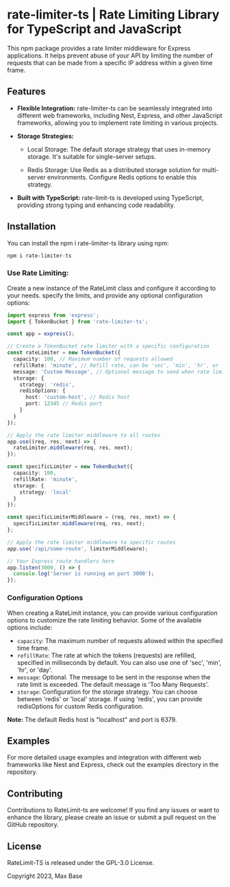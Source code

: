 # rate-limiter-ts | Rate Limiting Library for TypeScript and JavaScript

This npm package provides a rate limiter middleware for Express applications. It helps prevent abuse of your API by limiting the number of requests that can be made from a specific IP address within a given time frame.

## Features

- **Flexible Integration:** rate-limiter-ts can be seamlessly integrated into different web frameworks, including Nest, Express, and other JavaScript frameworks, allowing you to implement rate limiting in various projects.
- **Storage Strategies:**

  - Local Storage: The default storage strategy that uses in-memory storage. It's suitable for single-server setups.

  - Redis Storage: Use Redis as a distributed storage solution for multi-server environments. Configure Redis options to enable this strategy.

- **Built with TypeScript:** rate-limit-ts is developed using TypeScript, providing strong typing and enhancing code readability.

## Installation

You can install the npm i rate-limiter-ts library using npm:

```bash
npm i rate-limiter-ts
```

### Use Rate Limiting:

Create a new instance of the RateLimit class and configure it according to your needs. specify the limits, and provide any optional configuration options:

```typescript
import express from 'express';
import { TokenBucket } from 'rate-limiter-ts';

const app = express();

// Create a TokenBucket rate limiter with a specific configuration
const rateLimiter = new TokenBucket({
  capacity: 100, // Maximum number of requests allowed
  refillRate: 'minute', // Refill rate, can be 'sec', 'min', 'hr', or 'day'
  message: 'Custom Message', // Optional message to send when rate limit is exceeded
  storage: {
    strategy: 'redis',
    redisOptions: {
      host: 'custom-host', // Redis host
      port: 12345 // Redis port
    }
  }
});

// Apply the rate limiter middleware to all routes
app.use((req, res, next) => {
  rateLimiter.middleware(req, res, next);
});

const specificLimiter = new TokenBucket({
  capacity: 100,
  refillRate: 'minute',
  storage: {
    strategy: 'local'
  }
});

const specificLimiterMiddleware = (req, res, next) => {
  specificLimiter.middleware(req, res, next);
};

// Apply the rate limiter middleware to specific routes
app.use('/api/some-route', limiterMiddleware);

// Your Express route handlers here
app.listen(3000, () => {
  console.log('Server is running on port 3000');
});
```

### Configuration Options

When creating a RateLimit instance, you can provide various configuration options to customize the rate limiting behavior. Some of the available options include:

- `capacity`: The maximum number of requests allowed within the specified time frame.
- `refillRate`: The rate at which the tokens (requests) are refilled, specified in milliseconds by default. You can also use one of 'sec', 'min', 'hr', or 'day'.
- `message`: Optional. The message to be sent in the response when the rate limit is exceeded. The default message is 'Too Many Requests'.
- `storage`: Configuration for the storage strategy. You can choose between 'redis' or 'local' storage. If using 'redis', you can provide redisOptions for custom Redis configuration.

**Note:** The default Redis host is "localhost" and port is 6379.

## Examples

For more detailed usage examples and integration with different web frameworks like Nest and Express, check out the examples directory in the repository.

## Contributing

Contributions to RateLimit-ts are welcome! If you find any issues or want to enhance the library, please create an issue or submit a pull request on the GitHub repository.

## License

RateLimit-TS is released under the GPL-3.0 License.

Copyright 2023, Max Base
